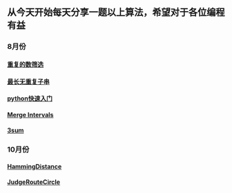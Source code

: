 ## 从今天开始每天分享一题以上算法，希望对于各位编程有益

### 8月份
#### [重复的数筛选](programs/17.8.11.md)
#### [最长无重复子串](programs/17.8.12.md)
#### [python快速入门](programs/python学习笔记.md)
#### [Merge Intervals](programs/17.8.13.md)
#### [3sum](programs/17.8.14.md)

### 10月份
#### [HammingDistance](programs/HammingDistance.md)
#### [JudgeRouteCircle](programs/JudgeRouteCircle.md)